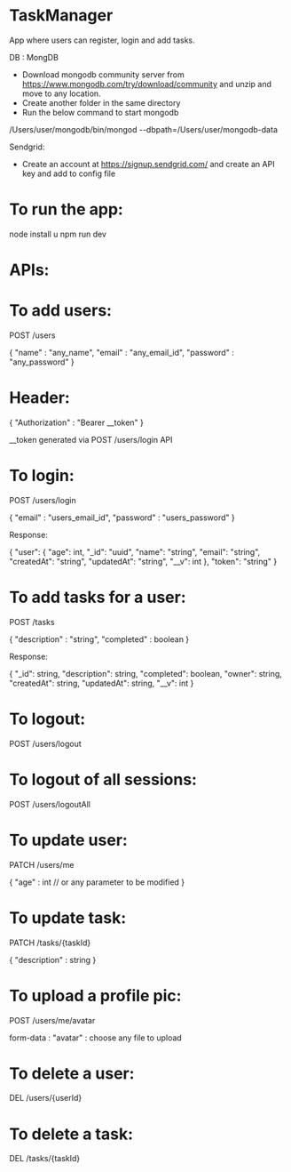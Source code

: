 # TaskManager

App where users can register, login and add tasks. 

DB : MongDB

- Download mongodb community server from https://www.mongodb.com/try/download/community and unzip and move to any location. 
- Create another folder in the same directory 
- Run the below command to start mongodb

/Users/user/mongodb/bin/mongod --dbpath=/Users/user/mongodb-data

Sendgrid:

- Create an account at https://signup.sendgrid.com/ and create an API key and add to config file

# To run the app:

node install
u
npm run dev

# APIs:

# To add users:

POST /users

{
	"name" : "any_name",
	"email" : "any_email_id",
	"password" : "any_password"
}

# Header:

{
  "Authorization" : "Bearer __token"
}

__token generated via POST /users/login API

# To login:

POST /users/login

{
  "email" : "users_email_id",
  "password" : "users_password"
}

Response:

{
    "user": {
        "age": int,
        "_id": "uuid",
        "name": "string",
        "email": "string",
        "createdAt": "string",
        "updatedAt": "string",
        "__v": int
    },
    "token": "string"
}

# To add tasks for a user:

POST /tasks

{
	"description" : "string",
	"completed" : boolean
}

Response:

{
    "_id": string,
    "description": string,
    "completed": boolean,
    "owner": string,
    "createdAt": string,
    "updatedAt": string,
    "__v": int
}

# To logout:

POST /users/logout

# To logout of all sessions:

POST /users/logoutAll

# To update user:

PATCH /users/me

{
	"age" : int  // or any parameter to be modified
}

# To update task:

PATCH /tasks/{taskId}

{
	"description" : string
}

# To upload a profile pic:

POST /users/me/avatar

form-data : "avatar" : choose any file to upload

# To delete a user:

DEL /users/{userId}

# To delete a task:

DEL /tasks/{taskId}
